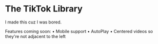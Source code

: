 # The TikTok Library

I made this cuz I was bored.

Features coming soon:
 • Mobile support
 • AutoPlay
 • Centered videos so they're not adjacent to the left
